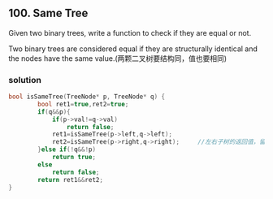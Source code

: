 ## 100. Same Tree
Given two binary trees, write a function to check if they are equal or not.

Two binary trees are considered equal if they are structurally identical and the nodes have the same value.(两颗二叉树要结构同，值也要相同)

### **solution**
```C++
bool isSameTree(TreeNode* p, TreeNode* q) {
        bool ret1=true,ret2=true;
        if(q&&p){
            if(p->val!=q->val)
                return false;
            ret1=isSameTree(p->left,q->left);
            ret2=isSameTree(p->right,q->right);     //左右子树的返回值，留作判断
        }else if(!q&&!p)
            return true;
        else
            return false;
        return ret1&&ret2;
}
```
